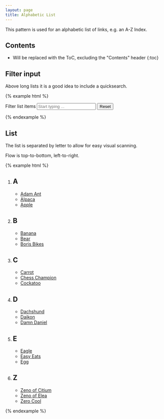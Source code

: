 ```yaml
---
layout: page
title: Alphabetic List
---
```


This pattern is used for an alphabetic list of links, e.g. an A-Z Index.

## Contents

* Will be replaced with the ToC, excluding the "Contents" header
{:toc}

## Filter input

Above long lists it is a good idea to include a quicksearch.

{% example html %}
<div class="row">
    <form class="cr-filter-form col-md-6">
      <div role="search" class="cr-input-group cr-filter-input">
        <label for="filter-input" id="filter-label">Filter list items</label>
        <input data-cr-filter-list="foo" type="search" class="cr-input-group__input cr-filter-input__input" id="filter-input" placeholder="Start typing ..." aria-describedby="filter-label" autocomplete="off" autocorrect="off">
        <span class="cr-input-group__button cr-filter-input__button">
          <button type="reset" class="btn btn-default btn-reset" aria-label="Reset filter">
            <span class="sr-only">Reset</span>
            <span class="cr-input-group__icon" aria-hidden="true"></span>
          </button>
        </span>
      </div>
    </form>
</div>
{% endexample %}

## List

The list is separated by letter to allow for easy visual scanning.

Flow is top-to-bottom, left-to-right.

{% example html %}
<ol class="cr-index" id="foo">
    <li class="cr-index__category">
        <h2 class="cr-index__category-label" aria-hidden="true">A</h2>
        <ul class="cr-index__list" aria-label="Links starting with the letter A">
            <li class="cr-index__list-item"><a href="#">Adam Ant</a></li>
            <li class="cr-index__list-item"><a href="#">Alpaca</a></li>
            <li class="cr-index__list-item"><a href="#">Apple</a></li>
        </ul>
    </li>
    <li class="cr-index__category">
        <h2 class="cr-index__category-label" aria-hidden="true">B</h2>
        <ul class="cr-index__list" aria-label="Links starting with the letter B">
            <li class="cr-index__list-item"><a href="#">Banana</a></li>
            <li class="cr-index__list-item"><a href="#">Bear</a></li>  
            <li class="cr-index__list-item"><a href="#">Boris Bikes</a></li>
        </ul>
    </li>
    <li class="cr-index__category">
        <h2 class="cr-index__category-label" aria-hidden="true">C</h2>
        <ul class="cr-index__list" aria-label="Links starting with the letter C">
            <li class="cr-index__list-item"><a href="#">Carrot</a></li>
            <li class="cr-index__list-item"><a href="#">Chess Champion</a></li>
            <li class="cr-index__list-item"><a href="#">Cockatoo</a></li>  
        </ul>
    </li>
    <li class="cr-index__category">
        <h2 class="cr-index__category-label" aria-hidden="true">D</h2>
        <ul class="cr-index__list" aria-label="Links starting with the letter D">
            <li class="cr-index__list-item"><a href="#">Dachshund</a></li>  
            <li class="cr-index__list-item"><a href="#">Daikon</a></li>
            <li class="cr-index__list-item"><a href="#">Damn Daniel</a></li>
        </ul>
    </li>
    <li class="cr-index__category">
        <h2 class="cr-index__category-label" aria-hidden="true">E</h2>
        <ul class="cr-index__list" aria-label="Links starting with the letter E">
            <li class="cr-index__list-item"><a href="#">Eagle</a></li>  
            <li class="cr-index__list-item"><a href="#">Easy Eats</a></li>
            <li class="cr-index__list-item"><a href="#">Egg</a></li>
        </ul>
    </li>
    <li class="cr-index__category">
        <h2 class="cr-index__category-label" aria-hidden="true">Z</h2>
        <ul class="cr-index__list" aria-label="Links starting with the letter Z">
            <li class="cr-index__list-item"><a href="#">Zeno of Citium</a></li>  
            <li class="cr-index__list-item"><a href="#">Zeno of Elea</a></li>
            <li class="cr-index__list-item"><a href="#">Zero Cool</a></li>
        </ul>
    </li>
</ol>
{% endexample %}
